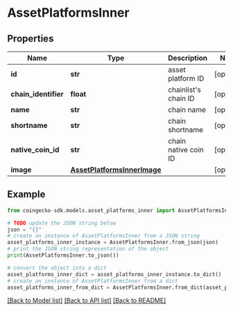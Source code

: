 # AssetPlatformsInner


## Properties

Name | Type | Description | Notes
------------ | ------------- | ------------- | -------------
**id** | **str** | asset platform ID | [optional] 
**chain_identifier** | **float** | chainlist&#39;s chain ID | [optional] 
**name** | **str** | chain name | [optional] 
**shortname** | **str** | chain shortname | [optional] 
**native_coin_id** | **str** | chain native coin ID | [optional] 
**image** | [**AssetPlatformsInnerImage**](AssetPlatformsInnerImage.md) |  | [optional] 

## Example

```python
from coingecko-sdk.models.asset_platforms_inner import AssetPlatformsInner

# TODO update the JSON string below
json = "{}"
# create an instance of AssetPlatformsInner from a JSON string
asset_platforms_inner_instance = AssetPlatformsInner.from_json(json)
# print the JSON string representation of the object
print(AssetPlatformsInner.to_json())

# convert the object into a dict
asset_platforms_inner_dict = asset_platforms_inner_instance.to_dict()
# create an instance of AssetPlatformsInner from a dict
asset_platforms_inner_from_dict = AssetPlatformsInner.from_dict(asset_platforms_inner_dict)
```
[[Back to Model list]](../README.md#documentation-for-models) [[Back to API list]](../README.md#documentation-for-api-endpoints) [[Back to README]](../README.md)


